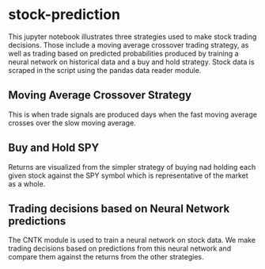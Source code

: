 # stock-prediction
This jupyter notebook illustrates three strategies used to make stock trading decisions. Those include a moving average crossover trading strategy, as well as trading based on predicted probabilities produced by training a neural network on historical data and a buy and hold strategy. Stock data is scraped in the script using the pandas data reader module.

## Moving Average Crossover Strategy
This is when trade signals are produced days when the fast moving average crosses over the slow moving average.

## Buy and Hold SPY
Returns are visualized from the simpler strategy of buying nad holding each given stock against the SPY symbol which is representative of the market as a whole.

## Trading decisions based on Neural Network predictions
The CNTK module is used to train a neural network on stock data. We make trading decisions based on predictions from this neural network and compare them against the returns from the other strategies.
